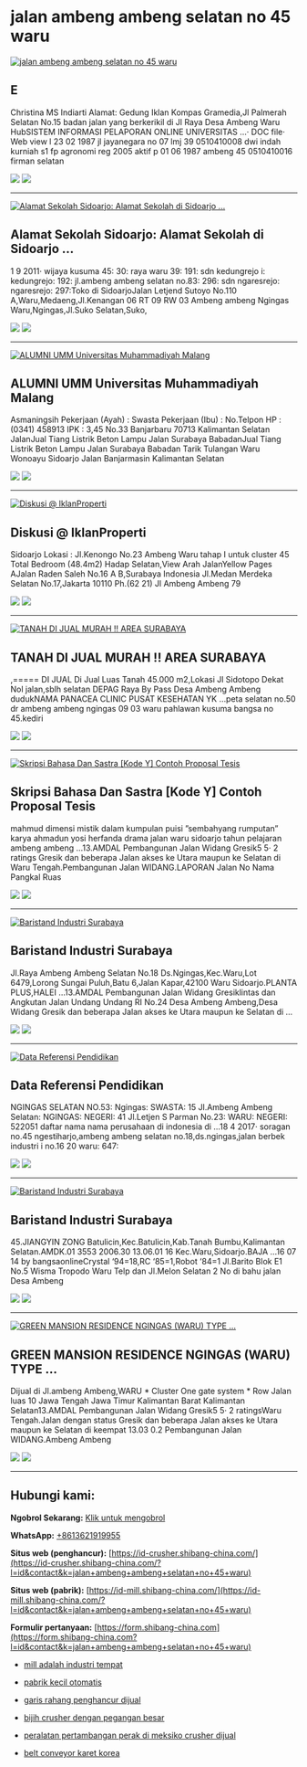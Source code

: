 # jalan ambeng ambeng selatan no 45 waru

<a href="https://swt.shibang-china.com/?l=id&img&k=jalan+ambeng+ambeng+selatan+no+45+waru" target="_blank">![jalan ambeng ambeng selatan no 45 waru](http://static.shibang-china.com/all-800x300/92.jpg)</a>

## E
Christina MS Indiarti Alamat: Gedung Iklan Kompas Gramedia,Jl Palmerah Selatan No.15 badan jalan yang berkerikil di Jl Raya Desa Ambeng Waru HubSISTEM INFORMASI PELAPORAN ONLINE UNIVERSITAS …· DOC file· Web view l 23 02 1987 jl jayanegara no 07 lmj 39 0510410008 dwi indah kurniah s1 fp agronomi reg 2005 aktif p 01 06 1987 ambeng 45 0510410016 firman selatan


<a href="https://whatsapp.shibangsoft.com/WhatsApp.php" target="_blank" title="WhatsApp">![](http://static.shibang-china.com/icon/whatsapp.png)</a> <a href="https://swt.shibang-china.com/?l=id&icon&k=jalan+ambeng+ambeng+selatan+no+45+waru" target="_blank">![](http://static.shibang-china.com/icon/chat-id.png)</a>

---

<a href="https://swt.shibang-china.com/?l=id&img&k=jalan+ambeng+ambeng+selatan+no+45+waru" target="_blank">![Alamat Sekolah Sidoarjo: Alamat Sekolah di Sidoarjo …](http://static.shibang-china.com/all-800x300/1497.jpg)</a>

## Alamat Sekolah Sidoarjo: Alamat Sekolah di Sidoarjo …
1 9 2011· wijaya kusuma 45: 30: raya waru 39: 191: sdn kedungrejo i: kedungrejo: 192: jl.ambeng ambeng selatan no.83: 296: sdn ngaresrejo: ngaresrejo: 297:Toko di SidoarjoJalan Letjend Sutoyo No.110 A,Waru,Medaeng,Jl.Kenangan 06 RT 09 RW 03 Ambeng ambeng Ngingas Waru,Ngingas,Jl.Suko Selatan,Suko,


<a href="https://whatsapp.shibangsoft.com/WhatsApp.php" target="_blank" title="WhatsApp">![](http://static.shibang-china.com/icon/whatsapp.png)</a> <a href="https://swt.shibang-china.com/?l=id&icon&k=jalan+ambeng+ambeng+selatan+no+45+waru" target="_blank">![](http://static.shibang-china.com/icon/chat-id.png)</a>

---

<a href="https://swt.shibang-china.com/?l=id&img&k=jalan+ambeng+ambeng+selatan+no+45+waru" target="_blank">![ALUMNI UMM Universitas Muhammadiyah Malang](http://static.shibang-china.com/all-800x300/844.jpg)</a>

## ALUMNI UMM Universitas Muhammadiyah Malang
Asmaningsih Pekerjaan (Ayah) : Swasta Pekerjaan (Ibu) : No.Telpon HP : (0341) 458913 IPK : 3,45 No.33 Banjarbaru 70713 Kalimantan Selatan JalanJual Tiang Listrik Beton Lampu Jalan Surabaya BabadanJual Tiang Listrik Beton Lampu Jalan Surabaya Babadan Tarik Tulangan Waru Wonoayu Sidoarjo Jalan Banjarmasin Kalimantan Selatan


<a href="https://whatsapp.shibangsoft.com/WhatsApp.php" target="_blank" title="WhatsApp">![](http://static.shibang-china.com/icon/whatsapp.png)</a> <a href="https://swt.shibang-china.com/?l=id&icon&k=jalan+ambeng+ambeng+selatan+no+45+waru" target="_blank">![](http://static.shibang-china.com/icon/chat-id.png)</a>

---

<a href="https://swt.shibang-china.com/?l=id&img&k=jalan+ambeng+ambeng+selatan+no+45+waru" target="_blank">![Diskusi @ IklanProperti](http://static.shibang-china.com/all-800x300/295.jpg)</a>

## Diskusi @ IklanProperti
Sidoarjo Lokasi : Jl.Kenongo No.23 Ambeng Waru tahap I untuk cluster 45 Total Bedroom (48.4m2) Hadap Selatan,View Arah JalanYellow Pages AJalan Raden Saleh No.16 A B,Surabaya Indonesia Jl.Medan Merdeka Selatan No.17,Jakarta 10110 Ph.(62 21) Jl Ambeng Ambeng 79


<a href="https://whatsapp.shibangsoft.com/WhatsApp.php" target="_blank" title="WhatsApp">![](http://static.shibang-china.com/icon/whatsapp.png)</a> <a href="https://swt.shibang-china.com/?l=id&icon&k=jalan+ambeng+ambeng+selatan+no+45+waru" target="_blank">![](http://static.shibang-china.com/icon/chat-id.png)</a>

---

<a href="https://swt.shibang-china.com/?l=id&img&k=jalan+ambeng+ambeng+selatan+no+45+waru" target="_blank">![TANAH DI JUAL MURAH !! AREA SURABAYA](http://static.shibang-china.com/all-800x300/1034.jpg)</a>

## TANAH DI JUAL MURAH !! AREA SURABAYA
,===== DI JUAL Di Jual Luas Tanah 45.000 m2,Lokasi Jl Sidotopo Dekat Nol jalan,sblh selatan DEPAG Raya By Pass Desa Ambeng Ambeng dudukNAMA PANACEA CLINIC PUSAT KESEHATAN YK …peta selatan no.50 dr ambeng ambeng ngingas 09 03 waru pahlawan kusuma bangsa no 45.kediri


<a href="https://whatsapp.shibangsoft.com/WhatsApp.php" target="_blank" title="WhatsApp">![](http://static.shibang-china.com/icon/whatsapp.png)</a> <a href="https://swt.shibang-china.com/?l=id&icon&k=jalan+ambeng+ambeng+selatan+no+45+waru" target="_blank">![](http://static.shibang-china.com/icon/chat-id.png)</a>

---

<a href="https://swt.shibang-china.com/?l=id&img&k=jalan+ambeng+ambeng+selatan+no+45+waru" target="_blank">![Skripsi Bahasa Dan Sastra [Kode Y] Contoh Proposal Tesis](http://static.shibang-china.com/all-800x300/24.jpg)</a>

## Skripsi Bahasa Dan Sastra [Kode Y] Contoh Proposal Tesis
mahmud dimensi mistik dalam kumpulan puisi ”sembahyang rumputan” karya ahmadun yosi herfanda drama jalan waru sidoarjo tahun pelajaran ambeng ambeng …13.AMDAL Pembangunan Jalan Widang Gresik5 5· 2 ratings Gresik dan beberapa Jalan akses ke Utara maupun ke Selatan di Waru Tengah.Pembangunan Jalan WIDANG.LAPORAN Jalan No Nama Pangkal Ruas


<a href="https://whatsapp.shibangsoft.com/WhatsApp.php" target="_blank" title="WhatsApp">![](http://static.shibang-china.com/icon/whatsapp.png)</a> <a href="https://swt.shibang-china.com/?l=id&icon&k=jalan+ambeng+ambeng+selatan+no+45+waru" target="_blank">![](http://static.shibang-china.com/icon/chat-id.png)</a>

---

<a href="https://swt.shibang-china.com/?l=id&img&k=jalan+ambeng+ambeng+selatan+no+45+waru" target="_blank">![Baristand Industri Surabaya](http://static.shibang-china.com/all-800x300/667.jpg)</a>

## Baristand Industri Surabaya
Jl.Raya Ambeng Ambeng Selatan No.18 Ds.Ngingas,Kec.Waru,Lot 6479,Lorong Sungai Puluh,Batu 6,Jalan Kapar,42100 Waru Sidoarjo.PLANTA PLUS,HALEI …13.AMDAL Pembangunan Jalan Widang Gresiklintas dan Angkutan Jalan Undang Undang RI No.24 Desa Ambeng Ambeng,Desa Widang Gresik dan beberapa Jalan akses ke Utara maupun ke Selatan di …


<a href="https://whatsapp.shibangsoft.com/WhatsApp.php" target="_blank" title="WhatsApp">![](http://static.shibang-china.com/icon/whatsapp.png)</a> <a href="https://swt.shibang-china.com/?l=id&icon&k=jalan+ambeng+ambeng+selatan+no+45+waru" target="_blank">![](http://static.shibang-china.com/icon/chat-id.png)</a>

---

<a href="https://swt.shibang-china.com/?l=id&img&k=jalan+ambeng+ambeng+selatan+no+45+waru" target="_blank">![Data Referensi Pendidikan](http://static.shibang-china.com/all-800x300/1361.jpg)</a>

## Data Referensi Pendidikan
NGINGAS SELATAN NO.53: Ngingas: SWASTA: 15 Jl.Ambeng Ambeng Selatan: NGINGAS: NEGERI: 41 Jl.Letjen S Parman No.23: WARU: NEGERI: 522051 daftar nama nama perusahaan di indonesia di …18 4 2017· soragan no.45 ngestiharjo,ambeng ambeng selatan no.18,ds.ngingas,jalan berbek industri i no.16 20 waru: 647:


<a href="https://whatsapp.shibangsoft.com/WhatsApp.php" target="_blank" title="WhatsApp">![](http://static.shibang-china.com/icon/whatsapp.png)</a> <a href="https://swt.shibang-china.com/?l=id&icon&k=jalan+ambeng+ambeng+selatan+no+45+waru" target="_blank">![](http://static.shibang-china.com/icon/chat-id.png)</a>

---

<a href="https://swt.shibang-china.com/?l=id&img&k=jalan+ambeng+ambeng+selatan+no+45+waru" target="_blank">![Baristand Industri Surabaya](http://static.shibang-china.com/all-800x300/174.jpg)</a>

## Baristand Industri Surabaya
45.JIANGYIN ZONG Batulicin,Kec.Batulicin,Kab.Tanah Bumbu,Kalimantan Selatan.AMDK.01 3553 2006.30 13.06.01 16 Kec.Waru,Sidoarjo.BAJA …16 07 14 by bangsaonlineCrystal ‘94=18,RC ‘85=1,Robot ‘84=1 Jl.Barito Blok E1 No.5 Wisma Tropodo Waru Telp dan Jl.Melon Selatan 2 No di bahu jalan Desa Ambeng


<a href="https://whatsapp.shibangsoft.com/WhatsApp.php" target="_blank" title="WhatsApp">![](http://static.shibang-china.com/icon/whatsapp.png)</a> <a href="https://swt.shibang-china.com/?l=id&icon&k=jalan+ambeng+ambeng+selatan+no+45+waru" target="_blank">![](http://static.shibang-china.com/icon/chat-id.png)</a>

---

<a href="https://swt.shibang-china.com/?l=id&img&k=jalan+ambeng+ambeng+selatan+no+45+waru" target="_blank">![GREEN MANSION RESIDENCE NGINGAS (WARU) TYPE …](http://static.shibang-china.com/all-800x300/220.jpg)</a>

## GREEN MANSION RESIDENCE NGINGAS (WARU) TYPE …
Dijual di Jl.ambeng Ambeng,WARU * Cluster One gate system * Row Jalan luas 10 Jawa Tengah Jawa Timur Kalimantan Barat Kalimantan Selatan13.AMDAL Pembangunan Jalan Widang Gresik5 5· 2 ratingsWaru Tengah.Jalan dengan status Gresik dan beberapa Jalan akses ke Utara maupun ke Selatan di keempat 13.03 0.2 Pembangunan Jalan WIDANG.Ambeng Ambeng


<a href="https://whatsapp.shibangsoft.com/WhatsApp.php" target="_blank" title="WhatsApp">![](http://static.shibang-china.com/icon/whatsapp.png)</a> <a href="https://swt.shibang-china.com/?l=id&icon&k=jalan+ambeng+ambeng+selatan+no+45+waru" target="_blank">![](http://static.shibang-china.com/icon/chat-id.png)</a>

---
## Hubungi kami:

**Ngobrol Sekarang:** [Klik untuk mengobrol](https://swt.shibang-china.com?l=id&contact&k=jalan+ambeng+ambeng+selatan+no+45+waru)

**WhatsApp:**  [+8613621919955](https://whatsapp.shibangsoft.com/WhatsApp.php)

**Situs web (penghancur):** [https://id-crusher.shibang-china.com/](https://id-crusher.shibang-china.com/?l=id&contact&k=jalan+ambeng+ambeng+selatan+no+45+waru)

**Situs web (pabrik):** [https://id-mill.shibang-china.com/](https://id-mill.shibang-china.com/?l=id&contact&k=jalan+ambeng+ambeng+selatan+no+45+waru)

**Formulir pertanyaan:** [https://form.shibang-china.com](https://form.shibang-china.com?l=id&contact&k=jalan+ambeng+ambeng+selatan+no+45+waru)

* [mill adalah industri tempat](../29/mill%20adalah%20industri%20tempat.md)

* [pabrik kecil otomatis](../29/pabrik%20kecil%20otomatis.md)

* [garis rahang penghancur dijual](../21/garis%20rahang%20penghancur%20dijual.md)

* [bijih crusher dengan pegangan besar](../20/bijih%20crusher%20dengan%20pegangan%20besar.md)

* [peralatan pertambangan perak di meksiko crusher dijual](../18/peralatan%20pertambangan%20perak%20di%20meksiko%20crusher%20dijual.md)

* [belt conveyor karet korea](../23/belt%20conveyor%20karet%20korea.md)